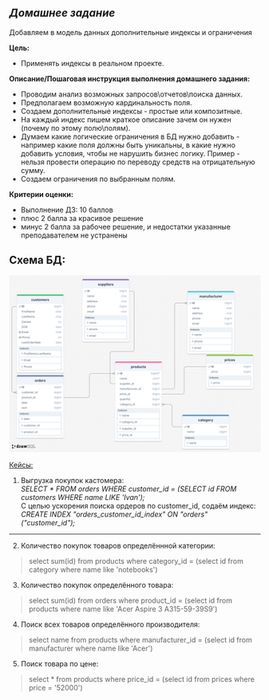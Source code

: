 ## *Домашнее задание*  
Добавляем в модель данных дополнительные индексы и ограничения

**Цель:**  
* Применять индексы в реальном проекте.


**Описание/Пошаговая инструкция выполнения домашнего задания:**  
* Проводим анализ возможных запросов\отчетов\поиска данных.
* Предполагаем возможную кардинальность поля.
* Создаем дополнительные индексы - простые или композитные.
* На каждый индекс пишем краткое описание зачем он нужен (почему по этому полю\полям).
* Думаем какие логические ограничения в БД нужно добавить - например какие поля должны быть уникальны, в какие нужно добавить условия, чтобы не нарушить бизнес логику. Пример - нельзя провести операцию по переводу средств на отрицательную сумму.
* Создаем ограничения по выбранным полям.


**Критерии оценки:**  
* Выполнение ДЗ: 10 баллов  
* плюс 2 балла за красивое решение  
* минус 2 балла за рабочее решение, и недостатки указанные преподавателем не устранены  

## **Схема БД:**
![sb_scheme](https://github.com/thornix/otus_dba/blob/main/hw2_dbms_components/drawSQL-image-export.png)

<u> Кейсы: </u>
1) Выгрузка покупок кастомера:  
*SELECT * FROM orders WHERE customer_id = (SELECT id FROM customers WHERE name LIKE 'Ivan');*  
С целью ускорения поиска ордеров по customer_id, содаём индекс:    
*CREATE INDEX "orders_customer_id_index" ON "orders"("customer_id");*
--- 
2) Количество покупок товаров определённной категории:  
> select sum(id) from products where category_id = (select id from category where name like 'notebooks')
3) Количество покупок определённого товара:  
> select sum(id) from orders where product_id = (select id from products where name like 'Acer Aspire 3 A315-59-39S9')
4) Поиск всех товаров определённого производителя:  
> select name from products where manufacturer_id = (select id from manufacturer where name like 'Acer')
5) Поиск товара по цене:  
> select * from products where price_id = (select id from prices where price = '52000')


